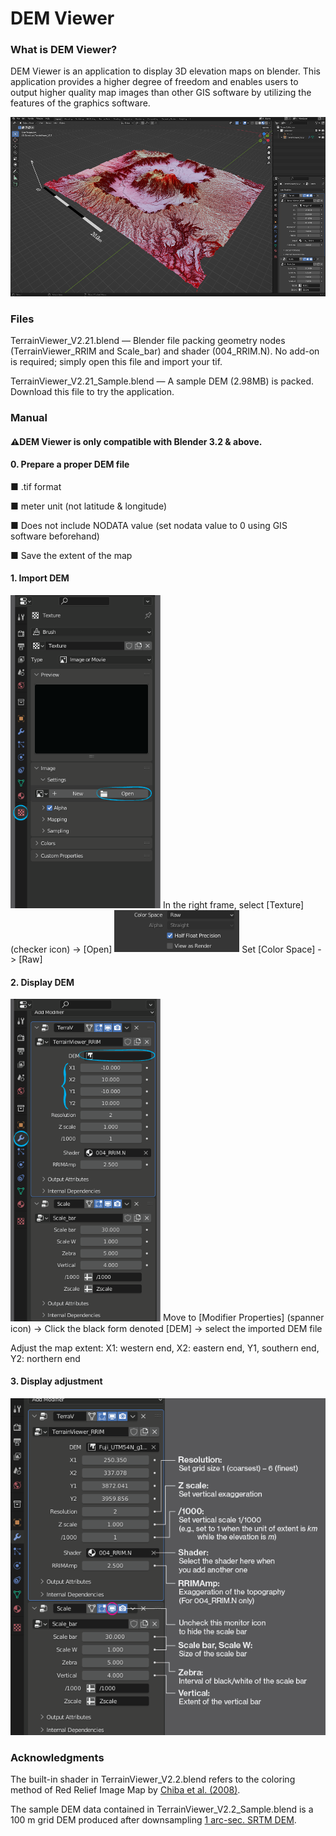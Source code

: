 # DEM Viewer
### What is DEM Viewer?

DEM Viewer is an application to display 3D elevation maps on blender. This application provides a higher degree of freedom and enables users to output higher quality map images than other GIS software by utilizing the features of the graphics software. 

![](img/Aso_SS02.png)

### Files
TerrainViewer_V2.21.blend — Blender file packing geometry nodes (TerrainViewer_RRIM and Scale_bar) and shader (004_RRIM.N). No add-on is required; simply open this file and import your tif.

TerrainViewer_V2.21_Sample.blend — A sample DEM (2.98MB) is packed. Download this file to try the application.

### Manual
#### ⚠DEM Viewer is only compatible with Blender 3.2 & above.
#### 0. Prepare a proper DEM file
■ .tif format

■ meter unit (not latitude & longitude)

■ Does not include NODATA value (set nodata value to 0 using GIS software beforehand)

■ Save the extent of the map

#### 1. Import DEM
<img src="img/Import.png" width="240px">
In the right frame, select [Texture] (checker icon) -> [Open]
<img src="img/Raw.png" width="200px">
Set [Color Space] -> [Raw]

#### 2. Display DEM
<img src="img/Display.png" width="240px">
Move to [Modifier Properties] (spanner icon) -> Click the black form denoted [DEM] -> select the imported DEM file

Adjust the map extent: X1: western end, X2: eastern end, Y1, southern end, Y2: northern end

#### 3. Display adjustment
<img src="img/Adjust.png" width="620px">


### Acknowledgments

The built-in shader in TerrainViewer_V2.2.blend refers to the coloring method of Red Relief Image Map by [Chiba et al. (2008)](https://www.researchgate.net/publication/237517308_Red_relief_image_map_New_visualization_method_for_three_dimensional_data?enrichId=rgreq-848eb691f8c036d409d8257488d6e5f7-XXX&enrichSource=Y292ZXJQYWdlOzIzNzUxNzMwODtBUzoyMzE1NDE0NTY1MDI3ODRAMTQzMjIxNTE5MzYxNg%3D%3D&el=1_x_2&_esc=publicationCoverPdf).

The sample DEM data contained in TerrainViewer_V2.2_Sample.blend is a 100 m grid DEM produced after downsampling [1 arc-sec. SRTM DEM](https://www2.jpl.nasa.gov/srtm/).
